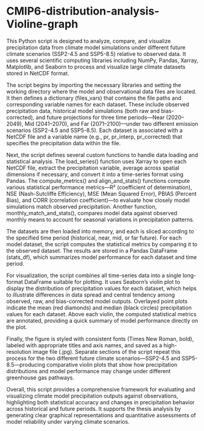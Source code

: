 # CMIP6-distribution-analysis-Violine-graph
This Python script is designed to analyze, compare, and visualize precipitation data from climate model simulations under different future climate scenarios (SSP2-4.5 and SSP5-8.5) relative to observed data. It uses several scientific computing libraries including NumPy, Pandas, Xarray, Matplotlib, and Seaborn to process and visualize large climate datasets stored in NetCDF format.

The script begins by importing the necessary libraries and setting the working directory where the model and observational data files are located. It then defines a dictionary (files_vars) that contains the file paths and corresponding variable names for each dataset. These include observed precipitation data, historical model simulations (both raw and bias-corrected), and future projections for three time periods—Near (2020–2049), Mid (2041–2070), and Far (2071–2100)—under two different emission scenarios (SSP2-4.5 and SSP5-8.5). Each dataset is associated with a NetCDF file and a variable name (e.g., pr, pr_interp, pr_corrected) that specifies the precipitation data within the file.

Next, the script defines several custom functions to handle data loading and statistical analysis. The load_series() function uses Xarray to open each NetCDF file, extract the precipitation variable, average across spatial dimensions if necessary, and convert it into a time-series format using Pandas. The compute_metrics() and align_and_stats() functions compute various statistical performance metrics—R² (coefficient of determination), NSE (Nash-Sutcliffe Efficiency), MSE (Mean Squared Error), PBIAS (Percent Bias), and CORR (correlation coefficient)—to evaluate how closely model simulations match observed precipitation. Another function, monthly_match_and_stats(), compares model data against observed monthly means to account for seasonal variations in precipitation patterns.

The datasets are then loaded into memory, and each is sliced according to the specified time period (historical, near, mid, or far future). For each model dataset, the script computes the statistical metrics by comparing it to the observed dataset. The results are stored in a Pandas DataFrame (stats_df), which summarizes model performance for each dataset and time period.

For visualization, the script combines all time-series data into a single long-format DataFrame suitable for plotting. It uses Seaborn’s violin plot to display the distribution of precipitation values for each dataset, which helps to illustrate differences in data spread and central tendency among observed, raw, and bias-corrected model outputs. Overlayed point plots indicate the mean (red diamonds) and median (black circles) precipitation values for each dataset. Above each violin, the computed statistical metrics are annotated, providing a quick summary of model performance directly on the plot.

Finally, the figure is styled with consistent fonts (Times New Roman, bold), labeled with appropriate titles and axis names, and saved as a high-resolution image file (.jpg). Separate sections of the script repeat this process for the two different future climate scenarios—SSP2-4.5 and SSP5-8.5—producing comparative violin plots that show how precipitation distributions and model performance may change under different greenhouse gas pathways.

Overall, this script provides a comprehensive framework for evaluating and visualizing climate model precipitation outputs against observations, highlighting both statistical accuracy and changes in precipitation behavior across historical and future periods. It supports the thesis analysis by generating clear graphical representations and quantitative assessments of model reliability under varying climate scenarios.
